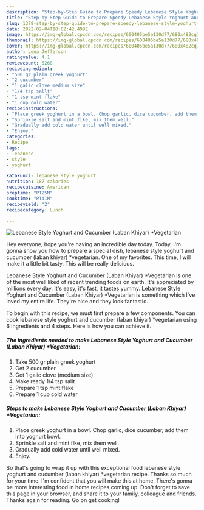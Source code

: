 ```yaml
---
description: "Step-by-Step Guide to Prepare Speedy Lebanese Style Yoghurt and Cucumber (Laban Khiyar) *Vegetarian"
title: "Step-by-Step Guide to Prepare Speedy Lebanese Style Yoghurt and Cucumber (Laban Khiyar) *Vegetarian"
slug: 1378-step-by-step-guide-to-prepare-speedy-lebanese-style-yoghurt-and-cucumber-laban-khiyar-vegetarian
date: 2022-02-04T18:02:42.499Z
image: https://img-global.cpcdn.com/recipes/600405be5a130d77/680x482cq70/lebanese-style-yoghurt-and-cucumber-laban-khiyar-vegetarian-recipe-main-photo.jpg
thumbnail: https://img-global.cpcdn.com/recipes/600405be5a130d77/680x482cq70/lebanese-style-yoghurt-and-cucumber-laban-khiyar-vegetarian-recipe-main-photo.jpg
cover: https://img-global.cpcdn.com/recipes/600405be5a130d77/680x482cq70/lebanese-style-yoghurt-and-cucumber-laban-khiyar-vegetarian-recipe-main-photo.jpg
author: Lena Jefferson
ratingvalue: 4.1
reviewcount: 6268
recipeingredient:
- "500 gr plain greek yoghurt"
- "2 cucumber"
- "1 galic clove medium size"
- "1/4 tsp sallt"
- "1 tsp mint flake"
- "1 cup cold water"
recipeinstructions:
- "Place greek yoghurt in a bowl. Chop garlic, dice cucumber, add them into yoghurt bowl."
- "Sprinkle salt and mint flke, mix them well."
- "Gradually add cold water until well mixed."
- "Enjoy."
categories:
- Recipe
tags:
- lebanese
- style
- yoghurt

katakunci: lebanese style yoghurt 
nutrition: 187 calories
recipecuisine: American
preptime: "PT25M"
cooktime: "PT41M"
recipeyield: "2"
recipecategory: Lunch

---
```



![Lebanese Style Yoghurt and Cucumber (Laban Khiyar) *Vegetarian](https://img-global.cpcdn.com/recipes/600405be5a130d77/680x482cq70/lebanese-style-yoghurt-and-cucumber-laban-khiyar-vegetarian-recipe-main-photo.jpg)

Hey everyone, hope you're having an incredible day today. Today, I'm gonna show you how to prepare a special dish, lebanese style yoghurt and cucumber (laban khiyar) *vegetarian. One of my favorites. This time, I will make it a little bit tasty. This will be really delicious.

Lebanese Style Yoghurt and Cucumber (Laban Khiyar) *Vegetarian is one of the most well liked of recent trending foods on earth. It's appreciated by millions every day. It's easy, it's fast, it tastes yummy. Lebanese Style Yoghurt and Cucumber (Laban Khiyar) *Vegetarian is something which I've loved my entire life. They're nice and they look fantastic.




To begin with this recipe, we must first prepare a few components. You can cook lebanese style yoghurt and cucumber (laban khiyar) *vegetarian using 6 ingredients and 4 steps. Here is how you can achieve it.

<!--inarticleads1-->

##### The ingredients needed to make Lebanese Style Yoghurt and Cucumber (Laban Khiyar) *Vegetarian:

1. Take 500 gr plain greek yoghurt
1. Get 2 cucumber
1. Get 1 galic clove (medium size)
1. Make ready 1/4 tsp sallt
1. Prepare 1 tsp mint flake
1. Prepare 1 cup cold water




<!--inarticleads2-->

##### Steps to make Lebanese Style Yoghurt and Cucumber (Laban Khiyar) *Vegetarian:

1. Place greek yoghurt in a bowl. Chop garlic, dice cucumber, add them into yoghurt bowl.
1. Sprinkle salt and mint flke, mix them well.
1. Gradually add cold water until well mixed.
1. Enjoy.




So that's going to wrap it up with this exceptional food lebanese style yoghurt and cucumber (laban khiyar) *vegetarian recipe. Thanks so much for your time. I'm confident that you will make this at home. There's gonna be more interesting food in home recipes coming up. Don't forget to save this page in your browser, and share it to your family, colleague and friends. Thanks again for reading. Go on get cooking!
